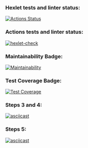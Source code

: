### Hexlet tests and linter status:
[![Actions Status](https://github.com/ElKlaus/frontend-project-lvl2/workflows/hexlet-check/badge.svg)](https://github.com/ElKlaus/frontend-project-lvl2/actions)

### Actions tests and linter status:
[![hexlet-check](https://github.com/ElKlaus/frontend-project-lvl2/actions/workflows/hexlet-check.yml/badge.svg)](https://github.com/ElKlaus/frontend-project-lvl2/actions/workflows/hexlet-check.yml)

### Maintainability Badge:
[![Maintainability](https://api.codeclimate.com/v1/badges/1c1152a2bbbb36e1eeb1/maintainability)](https://codeclimate.com/github/ElKlaus/frontend-project-lvl2/maintainability)

### Test Coverage Badge:
[![Test Coverage](https://api.codeclimate.com/v1/badges/1c1152a2bbbb36e1eeb1/test_coverage)](https://codeclimate.com/github/ElKlaus/frontend-project-lvl2/test_coverage)

### Steps 3 and 4:
[![asciicast](https://asciinema.org/a/mjzQ8K8f19AjM0qUGQLEFQ9ZM.svg)](https://asciinema.org/a/mjzQ8K8f19AjM0qUGQLEFQ9ZM)

### Steps 5:
[![asciicast](https://asciinema.org/a/Njp5w7Y5lOHs8j31qj8bcVY9u.svg)](https://asciinema.org/a/Njp5w7Y5lOHs8j31qj8bcVY9u)